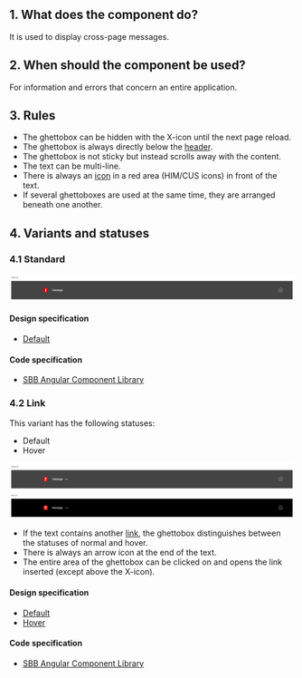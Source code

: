 ## 1. What does the component do?
It is used to display cross-page messages.

## 2. When should the component be used?
For information and errors that concern an entire application.

## 3. Rules
* The ghettobox can be hidden with the X-icon until the next page reload.
* The ghettobox is always directly below the [header](https://digital.sbb.ch/en/websites/modules/header).
* The ghettobox is not sticky but instead scrolls away with the content.
* The text can be multi-line.
* There is always an [icon](https://digital.sbb.ch/en/brand_elemente/icons) in a red area (HIM/CUS icons) in front of the text.
* If several ghettoboxes are used at the same time, they are arranged beneath one another.

## 4. Variants and statuses
### 4.1 Standard
![Image of the ghettobox component in the standard variant](https://raw.githubusercontent.com/sbb-design-systems/design-system-website-documentation/master/documentation/components/ghettobox/images/ghettobox_default.png 'class: image')

#### Design specification
* [Default](https://www.sketch.com/s/80f12b3b-58e5-4b4c-98cd-c553bae18db0/a/34xd8m#Inspector)

#### Code specification
* [SBB Angular Component Library](https://sbb-angular.app.sbb.ch/public/components/ghettobox)

### 4.2 Link
This variant has the following statuses:
* Default
* Hover

![Image of the ghettobox with link](https://raw.githubusercontent.com/sbb-design-systems/design-system-website-documentation/master/documentation/components/ghettobox/images/ghettobox_link.png 'class: image')
* If the text contains another [link](https://digital.sbb.ch/en/components/link), the ghettobox distinguishes between the statuses of normal and hover.
* There is always an arrow icon at the end of the text.
* The entire area of the ghettobox can be clicked on and opens the link inserted (except above the X-icon).

#### Design specification
* [Default](https://www.sketch.com/s/80f12b3b-58e5-4b4c-98cd-c553bae18db0/a/rvrLaA#Inspector)
* [Hover](https://www.sketch.com/s/80f12b3b-58e5-4b4c-98cd-c553bae18db0/a/ndDYzl#Inspector)

#### Code specification
* [SBB Angular Component Library](https://sbb-angular.app.sbb.ch/public/components/ghettobox)